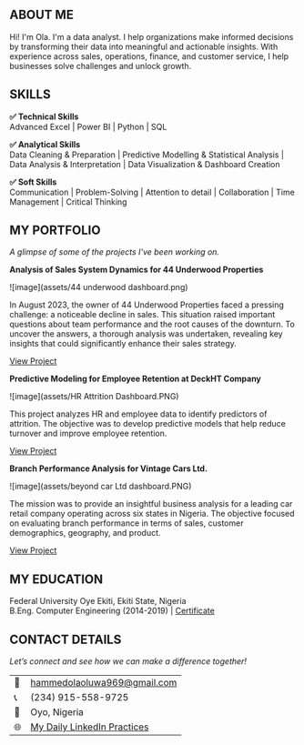 ## ABOUT ME
Hi! I'm Ola. I'm a data analyst. I help organizations make informed decisions by transforming their data into meaningful and actionable insights. With experience across sales, operations, finance, and customer service, I help businesses solve challenges and unlock growth.



## SKILLS

**✅ Technical Skills**  
Advanced Excel | Power BI | Python | SQL

**✅ Analytical Skills**  
Data Cleaning & Preparation | Predictive Modelling & Statistical Analysis | Data Analysis & Interpretation | Data Visualization & Dashboard Creation

**✅ Soft Skills**  
Communication | Problem-Solving | Attention to detail | Collaboration | Time Management | Critical Thinking  


## MY PORTFOLIO 
*A glimpse of some of the projects I've been working on.*

**Analysis of Sales System Dynamics for 44 Underwood Properties**

![image](assets/44 underwood dashboard.png)

In August 2023, the owner of 44 Underwood Properties faced a pressing challenge: a noticeable decline in sales. This situation raised important questions about team performance and the root causes of the downturn. To uncover the answers, a thorough analysis was undertaken, revealing key insights that could significantly enhance their sales strategy.  

[View Project](https://mega.nz/folder/M51yBRSC#DDavrcSzbVPx1DtIIaLmQw)


**Predictive Modeling for Employee Retention at DeckHT Company**

![image](assets/HR Attrition Dashboard.PNG)


This project analyzes HR and employee data to identify predictors of attrition. The objective was to develop predictive models that help reduce turnover and improve employee retention. 

[View Project](https://mega.nz/folder/V9UzEICR#27VB46lKGQbqfNLVeUGr_w)


**Branch Performance Analysis for Vintage Cars Ltd.**

![image](assets/beyond car Ltd dashboard.PNG)

The mission was to provide an insightful business analysis for a leading car retail company operating across six states in Nigeria. The objective focused on evaluating branch performance in terms of sales, customer demographics, geography, and product.

[View Project](https://mega.nz/folder/gkUyhSjA#cVFVth3XQ1o9EIP6SHwEYA)


## MY EDUCATION
Federal University Oye Ekiti, Ekiti State, Nigeria  
B.Eng. Computer Engineering  (2014-2019) | [Certificate](https://drive.google.com/file/d/164QECeWFPIa7Ome2VXdSVp8Dy26qdErQ/view?usp=sharing)


## CONTACT DETAILS
*Let’s connect and see how we can make a difference together!*
<table>
  <tbody>
    <tr>
      <td>📧</td>
      <td><a href="mailto:hammedolaoluwa969@gmail.com">hammedolaoluwa969@gmail.com</a></td>
    </tr>
    <tr>
      <td>📞</td>
      <td>(234) 915-558-9725</td>
    </tr>
    <tr>
      <td>📍</td>
      <td>Oyo, Nigeria</td>
    </tr>
    <tr>
      <td>🌐</td>
      <td><a href="https://linkedin.com/in/hammedolaoluwa">My Daily LinkedIn Practices</a></td>
    </tr>
